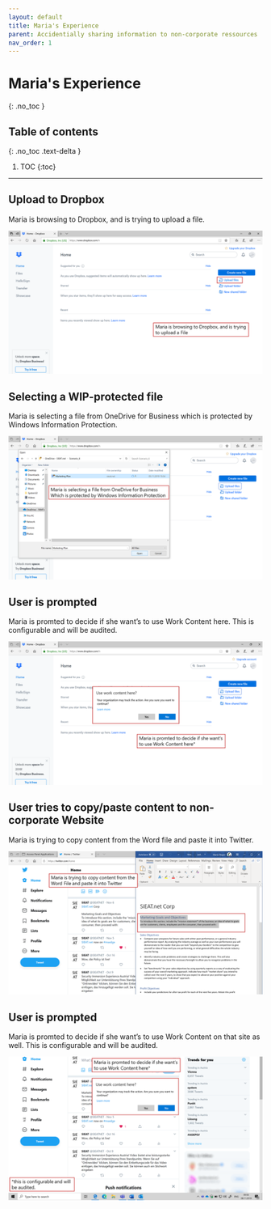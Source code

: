 ```yaml
---
layout: default
title: Maria's Experience
parent: Accidentially sharing information to non-corporate ressources
nav_order: 1
---
```


# Maria's Experience
{: .no_toc }

## Table of contents
{: .no_toc .text-delta }

1. TOC
{:toc}

---

## Upload to Dropbox
Maria is browsing to Dropbox, and is trying to upload a file.

![](/assets/images/scenario08/Scenario08_03.PNG "Upload to Dropbox")

## Selecting a WIP-protected file
Maria is selecting a file from OneDrive for Business which is protected by Windows Information Protection.

![](/assets/images/scenario08/Scenario08_04.PNG "Selecting a WIP-protected file")

## User is prompted
Maria is promted to decide if she want’s to use Work Content here. This is configurable and will be audited.

![](/assets/images/scenario08/Scenario08_05.PNG "User is prompted")

## User tries to copy/paste content to non-corporate Website
Maria is trying to copy content from the Word file and paste it into Twitter.

![](/assets/images/scenario08/Scenario08_06.PNG "User tries to copy/paste content to non-corporate Website")

## User is prompted
Maria is promted to decide if she want’s to use Work Content on that site as well. This is configurable and will be audited.

![](/assets/images/scenario08/Scenario08_07.PNG "User is prompted")